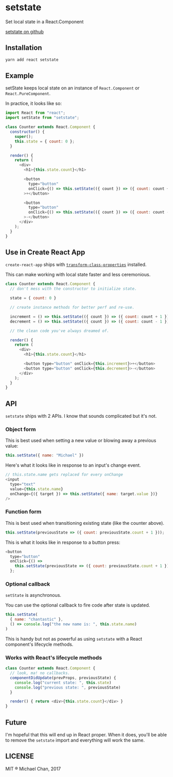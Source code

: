 # setstate
Set local state in a React.Component

[setstate on github](https://github.com/learnreact/setstate)

## Installation
```js
yarn add react setstate
```

## Example
setState keeps local state on an instance of `React.Component` or `React.PureComponent`.

In practice, it looks like so:

```js
import React from "react";
import setState from "setstate";

class Counter extends React.Component {
  constructor() {
    super();
    this.state = { count: 0 };
  }

  render() {
    return (
      <div>
        <h1>{this.state.count}</h1>

        <button
          type="button"
          onClick={() => this.setState(({ count }) => ({ count: count + 1 }))}
        >+</button>

        <button
          type="button"
          onClick={() => this.setState(({ count }) => ({ count: count - 1 }))}
        >-</button>
      </div>
    );
  }
}

```

## Use in Create React App
`create-react-app` ships with  [`transform-class-properties`](https://babeljs.io/docs/plugins/transform-class-properties/) installed.

This can make working with local state faster and less ceremonious.

```js
class Counter extends React.Component {
  // don't mess with the constructor to initialize state.

  state = { count: 0 }

  // create instance methods for better perf and re-use.

  increment = () => this.setState(({ count }) => ({ count: count + 1 }))
  decrement = () => this.setState(({ count }) => ({ count: count - 1 }))

  // the clean code you've always dreamed of.

  render() {
    return (
      <div>
        <h1>{this.state.count}</h1>

        <button type="button" onClick={this.increment}>+</button>
        <button type="button" onClick={this.decrement}>-</button>
      </div>
    );
  }
}
```

## API
`setstate` ships with 2 APIs.
I know that sounds complicated but it's not.

### Object form
This is best used when setting a new value or blowing away a previous value:

```js
this.setState({ name: "Michael" })
```

Here's what it looks like in response to an input's change event.

```js
// this.state.name gets replaced for every onChange
<input
  type="text"
  value={this.state.name}
  onChange={({ target }) => this.setState({ name: target.value })}
/>
```

### Function form
This is best used when transitioning existing state (like the counter above).

```js
this.setState(previousState => ({ count: previousState.count + 1 }));
```

This is what it looks like in response to a button press:

```js
<button
  type="button"
  onClick={() =>
    this.setState(previousState => ({ count: previousState.count + 1 }))
  };
```

### Optional callback
`setState` is asynchronous.

You can use the optional callback to fire code after state is updated.

```js
this.setState(
  { name: "chantastic" },
  () => console.log("the new name is: ", this.state.name)
)
```

This is handy but not as powerful as using `setstate` with a React component's lifecycle methods.

### Works with React's lifecycle methods
```js
class Counter extends React.Component {
  // look, ma! no callbacks.
  componentDidUpdate(prevProps, previousState) {
    console.log("current state: ", this.state)
    console.log("previous state: ", previousState)
  }  

  render() { return <div>{this.state.count}</div> }
}
```

## Future
I'm hopeful that this will end up in React proper.
When it does, you'll be able to remove the `setstate` import and everything will work the same.

## LICENSE
MIT &reg; Michael Chan, 2017
